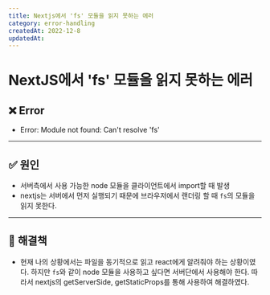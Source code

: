 ```yaml
---
title: Nextjs에서 'fs' 모듈을 읽지 못하는 에러
category: error-handling
createdAt: 2022-12-8
updatedAt:
---
```


# NextJS에서 'fs' 모듈을 읽지 못하는 에러

## ❌ Error

- Error: Module not found: Can't resolve 'fs'

---

## ✅ 원인

- 서버측에서 사용 가능한 node 모듈을 클라이언트에서 import할 때 발생
- nextjs는 서버에서 먼저 실행되기 때문에 브라우저에서 랜더링 할 때 `fs`의 모듈을 읽지 못한다.

---

## 🚀 해결책

- 현재 나의 상황에서는 파일을 동기적으로 읽고 react에게 알려줘야 하는 상황이였다. 하지만 `fs`와 같이 node 모듈을 사용하고 싶다면 서버단에서 사용해야 한다. 따라서 nextjs의 getServerSide, getStaticProps를 통해 사용하여 해결하였다.
